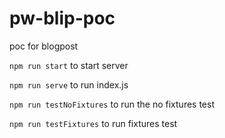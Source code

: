 # pw-blip-poc
poc for blogpost


`npm run start` to start server

`npm run serve` to run index.js

`npm run testNoFixtures` to run the no fixtures test

`npm run testFixtures` to run fixtures test

